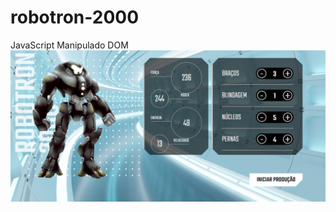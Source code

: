 # robotron-2000

JavaScript Manipulado DOM
![Design preview for the QR code component coding challenge](./img/final.png)

